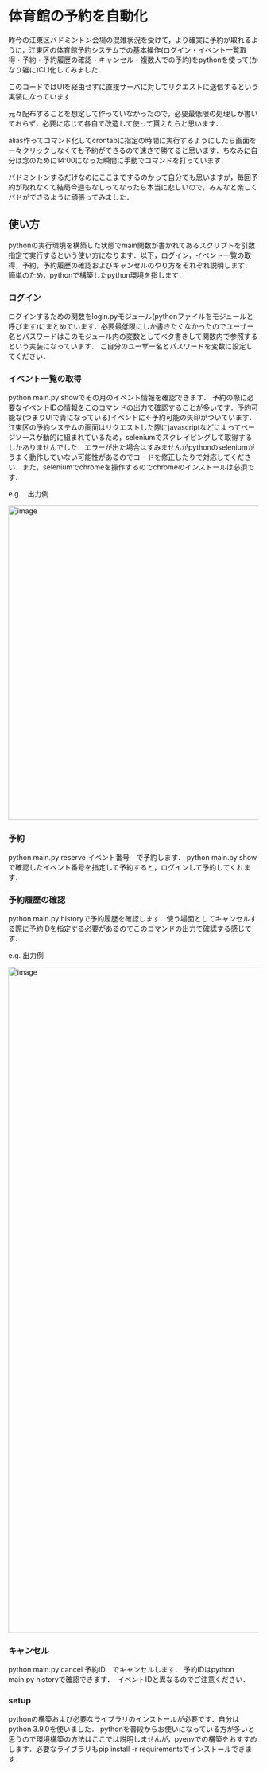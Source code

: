 # 体育館の予約を自動化
昨今の江東区バドミントン会場の混雑状況を受けて，より確実に予約が取れるように，江東区の体育館予約システムでの基本操作(ログイン・イベント一覧取得・予約・予約履歴の確認・キャンセル・複数人での予約)をpythonを使って(かなり雑に)CLI化してみました．

このコードではUIを経由せずに直接サーバに対してリクエストに送信するという実装になっています．

元々配布することを想定して作っていなかったので，必要最低限の処理しか書いておらず，必要に応じて各自で改造して使って貰えたらと思います．

alias作ってコマンド化してcrontabに指定の時間に実行するようにしたら画面を一々クリックしなくても予約ができるので速さで勝てると思います．ちなみに自分は念のために14:00になった瞬間に手動でコマンドを打っています．

バドミントンするだけなのにここまでするのかって自分でも思いますが，毎回予約が取れなくて結局今週もなしってなったら本当に悲しいので，みんなと楽しくバドができるように頑張ってみました．

## 使い方
pythonの実行環境を構築した状態でmain関数が書かれてあるスクリプトを引数指定で実行するという使い方になります．以下，ログイン，イベント一覧の取得，予約，予約履歴の確認およびキャンセルのやり方をそれぞれ説明します．
簡単のため，pythonで構築したpython環境を指します．

### ログイン
ログインするための関数をlogin.pyモジュール(pythonファイルをモジュールと呼びます)にまとめています．必要最低限にしか書きたくなかったのでユーザー名とパスワードはこのモジュール内の変数としてベタ書きして関数内で参照するという実装になっています．
ご自分のユーザー名とパスワードを変数に設定してください．

### イベント一覧の取得
python main.py showでその月のイベント情報を確認できます． 予約の際に必要なイベントIDの情報をこのコマンドの出力で確認することが多いです．予約可能な(つまりUIで青になっている)イベントに<-予約可能の矢印がついています．
江東区の予約システムの画面はリクエストした際にjavascriptなどによってページソースが動的に組まれているため，seleniumでスクレイピングして取得するしかありませんでした．エラーが出た場合はすみませんがpythonのseleniumがうまく動作していない可能性があるのでコードを修正したりで対応してください．また，seleniumでchromeを操作するのでchromeのインストールは必須です．

e.g.　出力例

<img width="633" alt="image" src="https://github.com/zhangchunpu/badminton_auto_reserve/assets/65750259/eb307dfb-7693-4d51-a9df-b0afb5ca6f55">

### 予約
python main.py reserve イベント番号　で予約します．
python main.py showで確認したイベント番号を指定して予約すると，ログインして予約してくれます．

### 予約履歴の確認
python main.py historyで予約履歴を確認します．使う場面としてキャンセルする際に予約IDを指定する必要があるのでこのコマンドの出力で確認する感じです．

e.g. 出力例

<img width="1339" alt="image" src="https://github.com/zhangchunpu/badminton_auto_reserve/assets/65750259/a09c3e53-b4b9-4e11-9730-98eef6607777">


### キャンセル
python main.py cancel 予約ID　でキャンセルします．
予約IDはpython main.py historyで確認できます．　イベントIDと異なるのでご注意ください．

### setup
pythonの構築および必要なライブラリのインストールが必要です．自分はpython 3.9.0を使いました．
pythonを普段からお使いになっている方が多いと思うので環境構築の方法はここでは説明しませんが，pyenvでの構築をおすすめします．必要なライブラリもpip install -r requirementsでインストールできます．

